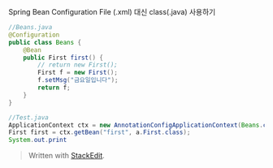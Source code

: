 
Spring Bean Configuration File (.xml) 대신 class(.java) 사용하기
```java
//Beans.java
@Configuration
public class Beans {
	@Bean
	public First first() {
		// return new First();
		First f = new First();
		f.setMsg("금요일입니다");
		return f;
	}
}

//Test.java
ApplicationContext ctx = new AnnotationConfigApplicationContext(Beans.class);
First first = ctx.getBean("first", a.First.class);
System.out.print
```



> Written with [StackEdit](https://stackedit.io/).
<!--stackedit_data:
eyJoaXN0b3J5IjpbLTYzMDg4NTVdfQ==
-->